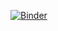 [![Binder](https://mybinder.org/badge_logo.svg)](https://mybinder.org/v2/gh/KevinDHuynh/LastMile/master?filepath=https%3A%2F%2Fgithub.com%2FKevinDHuynh%2FLastMile%2Fblob%2Fmaster%2FTransportation.ipynb)
